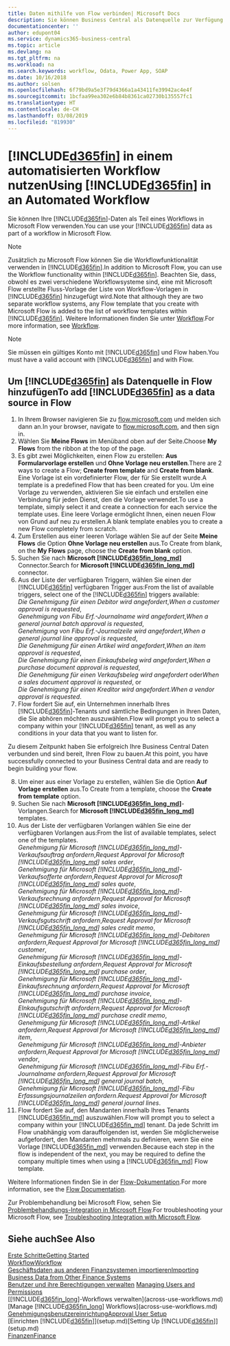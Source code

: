 ```yaml
---
title: Daten mithilfe von Flow verbinden| Microsoft Docs
description: Sie können Business Central als Datenquelle zur Verfügung stellen und eine OData-URL Ihrer Webdienste festlegen, um eine Geschäfts-App mithilfe einem automatisierten Workflow erstellen.
documentationcenter: ''
author: edupont04
ms.service: dynamics365-business-central
ms.topic: article
ms.devlang: na
ms.tgt_pltfrm: na
ms.workload: na
ms.search.keywords: workflow, Odata, Power App, SOAP
ms.date: 10/16/2018
ms.author: solsen
ms.openlocfilehash: 6f79bd9a5e3f79d4366a1a43411fe39942ac4e4f
ms.sourcegitcommit: 1bcfaa99ea302e6b84b8361ca02730b135557fc1
ms.translationtype: HT
ms.contentlocale: de-CH
ms.lasthandoff: 03/08/2019
ms.locfileid: "819930"
---
```

# <a name="using-included365finincludesd365finmdmd-in-an-automated-workflow"></a><span data-ttu-id="54f8b-103">[!INCLUDE[d365fin](includes/d365fin_md.md)] in einem automatisierten Workflow nutzen</span><span class="sxs-lookup"><span data-stu-id="54f8b-103">Using [!INCLUDE[d365fin](includes/d365fin_md.md)] in an Automated Workflow</span></span>
<span data-ttu-id="54f8b-104">Sie können Ihre [!INCLUDE[d365fin](includes/d365fin_md.md)]-Daten als Teil eines Workflows in Microsoft Flow verwenden.</span><span class="sxs-lookup"><span data-stu-id="54f8b-104">You can use your [!INCLUDE[d365fin](includes/d365fin_md.md)] data as part of a workflow in Microsoft Flow.</span></span>

> [!NOTE]
> <span data-ttu-id="54f8b-105">Zusätzlich zu Microsoft Flow können Sie die Workflowfunktionalität verwenden in [!INCLUDE[d365fin](includes/d365fin_md.md)].</span><span class="sxs-lookup"><span data-stu-id="54f8b-105">In addition to Microsoft Flow, you can use the Workflow functionality within [!INCLUDE[d365fin](includes/d365fin_md.md)].</span></span> <span data-ttu-id="54f8b-106">Beachten Sie, dass, obwohl es zwei verschiedene Workflowsysteme sind, eine mit Microsoft Flow erstellte Fluss-Vorlage der Liste von Workflow-Vorlagen in [!INCLUDE[d365fin](includes/d365fin_md.md)] hinzugefügt wird.</span><span class="sxs-lookup"><span data-stu-id="54f8b-106">Note that although they are two separate workflow systems, any Flow template that you create with Microsoft Flow is added to the list of workflow templates within [!INCLUDE[d365fin](includes/d365fin_md.md)].</span></span> <span data-ttu-id="54f8b-107">Weitere Informationen finden Sie unter [Workflow](across-workflow.md).</span><span class="sxs-lookup"><span data-stu-id="54f8b-107">For more information, see [Workflow](across-workflow.md).</span></span>  

> [!NOTE]  
>   <span data-ttu-id="54f8b-108">Sie müssen ein gültiges Konto mit [!INCLUDE[d365fin](includes/d365fin_md.md)] und Flow haben.</span><span class="sxs-lookup"><span data-stu-id="54f8b-108">You must have a valid account with [!INCLUDE[d365fin](includes/d365fin_md.md)] and with Flow.</span></span>  

## <a name="to-add-included365finincludesd365finmdmd-as-a-data-source-in-flow"></a><span data-ttu-id="54f8b-109">Um [!INCLUDE[d365fin](includes/d365fin_md.md)] als Datenquelle in Flow hinzufügen</span><span class="sxs-lookup"><span data-stu-id="54f8b-109">To add [!INCLUDE[d365fin](includes/d365fin_md.md)] as a data source in Flow</span></span>
1. <span data-ttu-id="54f8b-110">In Ihrem Browser navigieren Sie zu [flow.microsoft.com](https://flow.microsoft.com/en-us/) und melden sich dann an.</span><span class="sxs-lookup"><span data-stu-id="54f8b-110">In your browser, navigate to [flow.microsoft.com](https://flow.microsoft.com/en-us/), and then sign in.</span></span>
2. <span data-ttu-id="54f8b-111">Wählen Sie **Meine Flows** im Menüband oben auf der Seite.</span><span class="sxs-lookup"><span data-stu-id="54f8b-111">Choose **My Flows** from the ribbon at the top of the page.</span></span>
3. <span data-ttu-id="54f8b-112">Es gibt zwei Möglichkeiten, einen Flow zu erstellen: **Aus Formularvorlage erstellen** und **Ohne Vorlage neu erstellen**.</span><span class="sxs-lookup"><span data-stu-id="54f8b-112">There are 2 ways to create a Flow; **Create from template** and **Create from blank**.</span></span> <span data-ttu-id="54f8b-113">Eine Vorlage ist ein vordefinierter Flow, der für Sie erstellt wurde.</span><span class="sxs-lookup"><span data-stu-id="54f8b-113">A template is a predefined Flow that has been created for you.</span></span>  <span data-ttu-id="54f8b-114">Um eine Vorlage zu verwenden, aktivieren Sie sie einfach und erstellen eine Verbindung für jeden Dienst, den die Vorlage verwendet.</span><span class="sxs-lookup"><span data-stu-id="54f8b-114">To use a template, simply select it and create a connection for each service the template uses.</span></span> <span data-ttu-id="54f8b-115">Eine leere Vorlage ermöglicht Ihnen, einen neuen Flow von Grund auf neu zu erstellen.</span><span class="sxs-lookup"><span data-stu-id="54f8b-115">A blank template enables you to create a new Flow completely from scratch.</span></span>
4. <span data-ttu-id="54f8b-116">Zum Erstellen aus einer leeren Vorlage wählen Sie auf der Seite **Meine Flows** die Option **Ohne Vorlage neu erstellen** aus.</span><span class="sxs-lookup"><span data-stu-id="54f8b-116">To Create from blank, on the **My Flows** page, choose the **Create from blank** option.</span></span>
5. <span data-ttu-id="54f8b-117">Suchen Sie nach **Microsoft [!INCLUDE[d365fin_long_md](includes/d365fin_long_md.md)]** Connector.</span><span class="sxs-lookup"><span data-stu-id="54f8b-117">Search for **Microsoft [!INCLUDE[d365fin_long_md](includes/d365fin_long_md.md)]** connector.</span></span>
6. <span data-ttu-id="54f8b-118">Aus der Liste der verfügbaren Triggern, wählen Sie einen der [!INCLUDE[d365fin](includes/d365fin_md.md)] verfügbaren Trigger aus:</span><span class="sxs-lookup"><span data-stu-id="54f8b-118">From the list of available triggers, select one of the [!INCLUDE[d365fin](includes/d365fin_md.md)] triggers available:</span></span>  
    <span data-ttu-id="54f8b-119">*Die Genehmigung für einen Debitor wird angefordert*,</span><span class="sxs-lookup"><span data-stu-id="54f8b-119">*When a customer approval is requested*,</span></span>  
    <span data-ttu-id="54f8b-120">*Genehmigung von Fibu Erf.-Journalname wird angefordert*,</span><span class="sxs-lookup"><span data-stu-id="54f8b-120">*When a general journal batch approval is requested*,</span></span>  
    <span data-ttu-id="54f8b-121">*Genehmigung von Fibu Erf.-Journalzeile wird angefordert*,</span><span class="sxs-lookup"><span data-stu-id="54f8b-121">*When a general journal line approval is requested*,</span></span>  
    <span data-ttu-id="54f8b-122">*Die Genehmigung für einen Artikel wird angefordert*,</span><span class="sxs-lookup"><span data-stu-id="54f8b-122">*When an item approval is requested*,</span></span>  
    <span data-ttu-id="54f8b-123">*Die Genehmigung für einen Einkaufsbeleg wird angefordert*,</span><span class="sxs-lookup"><span data-stu-id="54f8b-123">*When a purchase document approval is requested*,</span></span>  
    <span data-ttu-id="54f8b-124">*Die Genehmigung für einen Verkaufsbeleg wird angefordert* oder</span><span class="sxs-lookup"><span data-stu-id="54f8b-124">*When a sales document approval is requested*, or</span></span>  
    <span data-ttu-id="54f8b-125">*Die Genehmigung für einen Kreditor wird angefordert*.</span><span class="sxs-lookup"><span data-stu-id="54f8b-125">*When a vendor approval is requested*.</span></span>
7. <span data-ttu-id="54f8b-126">Flow fordert Sie auf, ein Unternehmen innerhalb Ihres [!INCLUDE[d365fin](includes/d365fin_md.md)]-Tenants und sämtliche Bedingungen in Ihren Daten, die Sie abhören möchten auszuwählen.</span><span class="sxs-lookup"><span data-stu-id="54f8b-126">Flow will prompt you to select a company within your [!INCLUDE[d365fin](includes/d365fin_md.md)] tenant, as well as any conditions in your data that you want to listen for.</span></span>

<span data-ttu-id="54f8b-127">Zu diesem Zeitpunkt haben Sie erfolgreich Ihre Business Central Daten verbunden und sind bereit, Ihren Flow zu bauen.</span><span class="sxs-lookup"><span data-stu-id="54f8b-127">At this point, you have successfully connected to your Business Central data and are ready to begin building your flow.</span></span>

8. <span data-ttu-id="54f8b-128">Um einer aus einer Vorlage zu erstellen, wählen Sie die Option **Auf Vorlage erstellen** aus.</span><span class="sxs-lookup"><span data-stu-id="54f8b-128">To Create from a template, choose the **Create from template** option.</span></span>
9. <span data-ttu-id="54f8b-129">Suchen Sie nach **Microsoft [!INCLUDE[d365fin_long_md](includes/d365fin_long_md.md)]**-Vorlangen.</span><span class="sxs-lookup"><span data-stu-id="54f8b-129">Search for **Microsoft [!INCLUDE[d365fin_long_md](includes/d365fin_long_md.md)]** templates.</span></span>
10. <span data-ttu-id="54f8b-130">Aus der Liste der verfügbaren Vorlangen wählen Sie eine der verfügbaren Vorlangen aus:</span><span class="sxs-lookup"><span data-stu-id="54f8b-130">From the list of available templates, select one of the templates.</span></span>  
    <span data-ttu-id="54f8b-131">*Genehmigung für Microsoft [!INCLUDE[d365fin_long_md](includes/d365fin_long_md.md)]-Verkaufsauftrag anfordern*,</span><span class="sxs-lookup"><span data-stu-id="54f8b-131">*Request Approval for Microsoft [!INCLUDE[d365fin_long_md](includes/d365fin_long_md.md)] sales order*,</span></span>  
    <span data-ttu-id="54f8b-132">*Genehmigung für Microsoft [!INCLUDE[d365fin_long_md](includes/d365fin_long_md.md)]-Verkaufsofferte anfordern*,</span><span class="sxs-lookup"><span data-stu-id="54f8b-132">*Request Approval for Microsoft [!INCLUDE[d365fin_long_md](includes/d365fin_long_md.md)] sales quote*,</span></span>  
    <span data-ttu-id="54f8b-133">*Genehmigung für Microsoft [!INCLUDE[d365fin_long_md](includes/d365fin_long_md.md)]-Verkaufsrechnung anfordern*,</span><span class="sxs-lookup"><span data-stu-id="54f8b-133">*Request Approval for Microsoft [!INCLUDE[d365fin_long_md](includes/d365fin_long_md.md)] sales invoice*,</span></span>  
    <span data-ttu-id="54f8b-134">*Genehmigung für Microsoft [!INCLUDE[d365fin_long_md](includes/d365fin_long_md.md)]-Verkaufsgutschrift anfordern*,</span><span class="sxs-lookup"><span data-stu-id="54f8b-134">*Request Approval for Microsoft [!INCLUDE[d365fin_long_md](includes/d365fin_long_md.md)] sales credit memo*,</span></span>  
    <span data-ttu-id="54f8b-135">*Genehmigung für Microsoft [!INCLUDE[d365fin_long_md](includes/d365fin_long_md.md)]-Debitoren anfordern*,</span><span class="sxs-lookup"><span data-stu-id="54f8b-135">*Request Approval for Microsoft [!INCLUDE[d365fin_long_md](includes/d365fin_long_md.md)] customer*,</span></span>  
    <span data-ttu-id="54f8b-136">*Genehmigung für Microsoft [!INCLUDE[d365fin_long_md](includes/d365fin_long_md.md)]-Einkaufsbestellung anfordern*,</span><span class="sxs-lookup"><span data-stu-id="54f8b-136">*Request Approval for Microsoft [!INCLUDE[d365fin_long_md](includes/d365fin_long_md.md)] purchase order*,</span></span>  
    <span data-ttu-id="54f8b-137">*Genehmigung für Microsoft [!INCLUDE[d365fin_long_md](includes/d365fin_long_md.md)]-Einkaufsrechnung anfordern*,</span><span class="sxs-lookup"><span data-stu-id="54f8b-137">*Request Approval for Microsoft [!INCLUDE[d365fin_long_md](includes/d365fin_long_md.md)] purchase invoice*,</span></span>  
    <span data-ttu-id="54f8b-138">*Genehmigung für Microsoft [!INCLUDE[d365fin_long_md](includes/d365fin_long_md.md)]-EInkaufsgutschrift anfordern*,</span><span class="sxs-lookup"><span data-stu-id="54f8b-138">*Request Approval for Microsoft [!INCLUDE[d365fin_long_md](includes/d365fin_long_md.md)] purchase credit memo*,</span></span>  
    <span data-ttu-id="54f8b-139">*Genehmigung für Microsoft [!INCLUDE[d365fin_long_md](includes/d365fin_long_md.md)]-Artikel anfordern*,</span><span class="sxs-lookup"><span data-stu-id="54f8b-139">*Request Approval for Microsoft [!INCLUDE[d365fin_long_md](includes/d365fin_long_md.md)] item*,</span></span>  
    <span data-ttu-id="54f8b-140">*Genehmigung für Microsoft [!INCLUDE[d365fin_long_md](includes/d365fin_long_md.md)]-Anbieter anfordern*,</span><span class="sxs-lookup"><span data-stu-id="54f8b-140">*Request Approval for Microsoft [!INCLUDE[d365fin_long_md](includes/d365fin_long_md.md)] vendor*,</span></span>  
    <span data-ttu-id="54f8b-141">*Genehmigung für Microsoft [!INCLUDE[d365fin_long_md](includes/d365fin_long_md.md)]-Fibu Erf.-Journalname anfordern*,</span><span class="sxs-lookup"><span data-stu-id="54f8b-141">*Request Approval for Microsoft [!INCLUDE[d365fin_long_md](includes/d365fin_long_md.md)] general journal batch*,</span></span>  
    <span data-ttu-id="54f8b-142">*Genehmigung für Microsoft [!INCLUDE[d365fin_long_md](includes/d365fin_long_md.md)]-Fibu Erfassungsjournalzeilen anfordern*.</span><span class="sxs-lookup"><span data-stu-id="54f8b-142">*Request Approval for Microsoft [!INCLUDE[d365fin_long_md](includes/d365fin_long_md.md)] general journal lines*.</span></span>  
11. <span data-ttu-id="54f8b-143">Flow fordert Sie auf, den Mandanten innerhalb Ihres Tenants [!INCLUDE[d365fin_md](includes/d365fin_md.md)] auszuwählen.</span><span class="sxs-lookup"><span data-stu-id="54f8b-143">Flow will prompt you to select a company within your [!INCLUDE[d365fin_md](includes/d365fin_md.md)] tenant.</span></span> <span data-ttu-id="54f8b-144">Da jede Schritt im Flow unabhängig vom darauffolgenden ist, werden Sie möglicherweise aufgefordert, den Mandanten mehrmals zu definieren, wenn Sie eine Vorlage [!INCLUDE[d365fin_md](includes/d365fin_md.md)] verwenden.</span><span class="sxs-lookup"><span data-stu-id="54f8b-144">Because each step in the flow is independent of the next, you may be required to define the company multiple times when using a [!INCLUDE[d365fin_md](includes/d365fin_md.md)] Flow template.</span></span>

<span data-ttu-id="54f8b-145">Weitere Informationen finden Sie in der [Flow-Dokumentation](https://docs.microsoft.com/en-us/flow/getting-started).</span><span class="sxs-lookup"><span data-stu-id="54f8b-145">For more information, see the [Flow Documentation](https://docs.microsoft.com/en-us/flow/getting-started).</span></span>

<span data-ttu-id="54f8b-146">Zur Problembehandlung bei Microsoft Flow, sehen Sie [Problembehandlungs-Integration in Microsoft Flow](across-troubleshooting-how-use-financials-data-source-flow.md).</span><span class="sxs-lookup"><span data-stu-id="54f8b-146">For troubleshooting your Microsoft Flow, see [Troubleshooting Integration with Microsoft Flow](across-troubleshooting-how-use-financials-data-source-flow.md).</span></span>

## <a name="see-also"></a><span data-ttu-id="54f8b-147">Siehe auch</span><span class="sxs-lookup"><span data-stu-id="54f8b-147">See Also</span></span>
[<span data-ttu-id="54f8b-148">Erste Schritte</span><span class="sxs-lookup"><span data-stu-id="54f8b-148">Getting Started</span></span>](product-get-started.md)  
[<span data-ttu-id="54f8b-149">Workflow</span><span class="sxs-lookup"><span data-stu-id="54f8b-149">Workflow</span></span>](across-workflow.md)  
[<span data-ttu-id="54f8b-150">Geschäftsdaten aus anderen Finanzsystemen importieren</span><span class="sxs-lookup"><span data-stu-id="54f8b-150">Importing Business Data from Other Finance Systems</span></span>](across-import-data-configuration-packages.md)  
<span data-ttu-id="54f8b-151">[Benutzer und ihre Berechtigungen verwalten](ui-how-users-permissions.md) </span><span class="sxs-lookup"><span data-stu-id="54f8b-151">[Managing Users and Permissions](ui-how-users-permissions.md) </span></span>  
<span data-ttu-id="54f8b-152">[[!INCLUDE[d365fin_long](includes/d365fin_long_md.md)]-Workflows verwalten](across-use-workflows.md)</span><span class="sxs-lookup"><span data-stu-id="54f8b-152">[Manage [!INCLUDE[d365fin_long](includes/d365fin_long_md.md)] Workflows](across-use-workflows.md)</span></span>  
[<span data-ttu-id="54f8b-153">Genehmigungsbenutzereinrichtung</span><span class="sxs-lookup"><span data-stu-id="54f8b-153">Approval User Setup</span></span>](across-how-to-set-up-approval-users.md)  
<span data-ttu-id="54f8b-154">[Einrichten [!INCLUDE[d365fin](includes/d365fin_md.md)]](setup.md)</span><span class="sxs-lookup"><span data-stu-id="54f8b-154">[Setting Up [!INCLUDE[d365fin](includes/d365fin_md.md)]](setup.md)</span></span>  
[<span data-ttu-id="54f8b-155">Finanzen</span><span class="sxs-lookup"><span data-stu-id="54f8b-155">Finance</span></span>](finance.md)  
